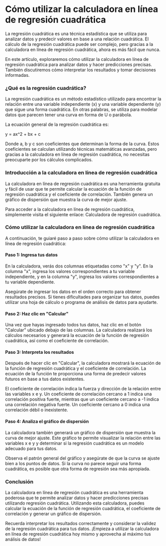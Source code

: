 Cómo utilizar la calculadora en línea de regresión cuadrática
=============================================================

La regresión cuadrática es una técnica estadística que se utiliza para analizar datos y predecir valores en base a una relación cuadrática. El cálculo de la regresión cuadrática puede ser complejo, pero gracias a la calculadora en línea de regresión cuadrática, ahora es más fácil que nunca.

En este artículo, exploraremos cómo utilizar la calculadora en línea de regresión cuadrática para analizar datos y hacer predicciones precisas. También discutiremos cómo interpretar los resultados y tomar decisiones informadas.

### ¿Qué es la regresión cuadrática?

La regresión cuadrática es un método estadístico utilizado para encontrar la relación entre una variable independiente (x) y una variable dependiente (y) que sigue una forma cuadrática. En otras palabras, se utiliza para modelar datos que parecen tener una curva en forma de U o parábola.

La ecuación general de la regresión cuadrática es:

y = ax^2 + bx + c

Donde a, b y c son coeficientes que determinan la forma de la curva. Estos coeficientes se calculan utilizando técnicas matemáticas avanzadas, pero gracias a la calculadora en línea de regresión cuadrática, no necesitas preocuparte por los cálculos complicados.

### Introducción a la calculadora en línea de regresión cuadrática

La calculadora en línea de regresión cuadrática es una herramienta gratuita y fácil de usar que te permite calcular la ecuación de la función de regresión cuadrática y el coeficiente de correlación. También genera un gráfico de dispersión que muestra la curva de mejor ajuste.

Para acceder a la calculadora en línea de regresión cuadrática, simplemente visita el siguiente enlace: Calculadora de regresión cuadrática.

### Cómo utilizar la calculadora en línea de regresión cuadrática

A continuación, te guiaré paso a paso sobre cómo utilizar la calculadora en línea de regresión cuadrática:

#### Paso 1: Ingresa tus datos

En la calculadora, verás dos columnas etiquetadas como "x" y "y". En la columna "x", ingresa los valores correspondientes a tu variable independiente, y en la columna "y", ingresa los valores correspondientes a tu variable dependiente.

Asegúrate de ingresar los datos en el orden correcto para obtener resultados precisos. Si tienes dificultades para organizar tus datos, puedes utilizar una hoja de cálculo o programa de análisis de datos para ayudarte.

#### Paso 2: Haz clic en "Calcular"

Una vez que hayas ingresado todos tus datos, haz clic en el botón "Calcular" ubicado debajo de las columnas. La calculadora realizará los cálculos necesarios y generará la ecuación de la función de regresión cuadrática, así como el coeficiente de correlación.

#### Paso 3: Interpreta los resultados

Después de hacer clic en "Calcular", la calculadora mostrará la ecuación de la función de regresión cuadrática y el coeficiente de correlación. La ecuación de la función te proporciona una forma de predecir valores futuros en base a tus datos existentes.

El coeficiente de correlación indica la fuerza y dirección de la relación entre las variables x e y. Un coeficiente de correlación cercano a 1 indica una correlación positiva fuerte, mientras que un coeficiente cercano a -1 indica una correlación negativa fuerte. Un coeficiente cercano a 0 indica una correlación débil o inexistente.

#### Paso 4: Analiza el gráfico de dispersión

La calculadora también generará un gráfico de dispersión que muestra la curva de mejor ajuste. Este gráfico te permite visualizar la relación entre las variables x e y y determinar si la regresión cuadrática es un modelo adecuado para tus datos.

Observa el patrón general del gráfico y asegúrate de que la curva se ajuste bien a los puntos de datos. Si la curva no parece seguir una forma cuadrática, es posible que otra forma de regresión sea más apropiada.

### Conclusión

La calculadora en línea de regresión cuadrática es una herramienta poderosa que te permite analizar datos y hacer predicciones precisas utilizando regresión cuadrática. Utilizando esta calculadora, puedes calcular la ecuación de la función de regresión cuadrática, el coeficiente de correlación y generar un gráfico de dispersión.

Recuerda interpretar los resultados correctamente y considerar la validez de la regresión cuadrática para tus datos. ¡Empieza a utilizar la calculadora en línea de regresión cuadrática hoy mismo y aprovecha al máximo tus análisis de datos!